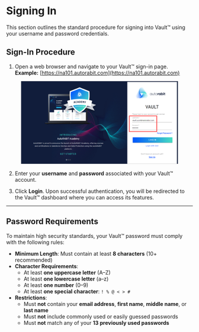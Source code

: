 # Signing In

This section outlines the standard procedure for signing into Vault™ using your username and password credentials.

## Sign-In Procedure <a href="#signin-procedure" id="signin-procedure"></a>

1. Open a web browser and navigate to your Vault™ sign-in page.  
   **Example:** [https://na101.autorabit.com](https://na101.autorabit.com)

<figure><img src="../../../.gitbook/assets/image (126).png" alt="Vault Sign In Page" /></figure>

2. Enter your **username** and **password** associated with your Vault™ account.

3. Click **Login**. Upon successful authentication, you will be redirected to the Vault™ dashboard where you can access its features.

---

## Password Requirements

To maintain high security standards, your Vault™ password must comply with the following rules:

- **Minimum Length**: Must contain at least **8 characters** (10+ recommended)
- **Character Requirements**:
  - At least **one uppercase letter** (A–Z)
  - At least **one lowercase letter** (a–z)
  - At least **one number** (0–9)
  - At least **one special character**: `! % @ < > #`
- **Restrictions**:
  - Must **not** contain your **email address**, **first name**, **middle name**, or **last name**
  - Must **not** include commonly used or easily guessed passwords
  - Must **not** match any of your **13 previously used passwords**
